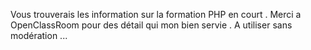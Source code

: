 Vous trouverais les information sur la formation PHP en court . Merci a OpenClassRoom pour des détail qui mon bien servie . 
A utiliser sans modération  ... 
